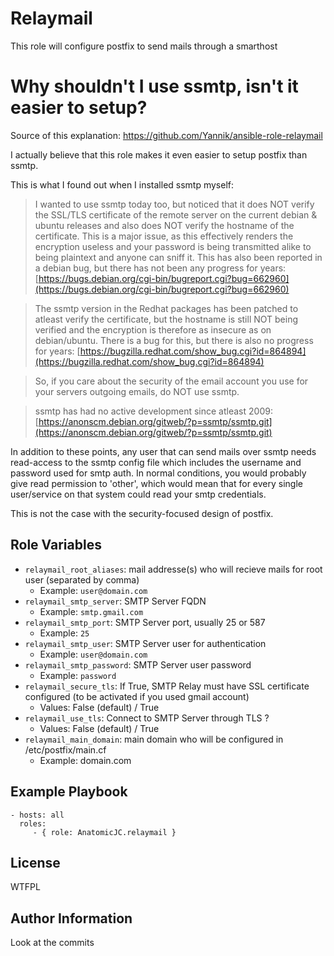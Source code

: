 Relaymail
=========

This role will configure postfix to send mails through a smarthost

Why shouldn't I use ssmtp, isn't it easier to setup?
=========

Source of this explanation: https://github.com/Yannik/ansible-role-relaymail

I actually believe that this role makes it even easier to setup postfix than ssmtp.

This is what I found out when I installed ssmtp myself:

>I wanted to use ssmtp today too, but noticed that it does NOT verify the SSL/TLS certificate of the remote server on the current debian & ubuntu releases and also does NOT verify the hostname of the certificate. This is a major issue, as this effectively renders the encryption useless and your password is being transmitted alike to being plaintext and anyone can sniff it. This has also been reported in a debian bug, but there has not been any progress for years: [https://bugs.debian.org/cgi-bin/bugreport.cgi?bug=662960](https://bugs.debian.org/cgi-bin/bugreport.cgi?bug=662960)

>The ssmtp version in the Redhat packages has been patched to atleast verify the certificate, but the hostname is still NOT being verified and the encryption is therefore as insecure as on debian/ubuntu. There is a bug for this, but there is also no progress for years: [https://bugzilla.redhat.com/show_bug.cgi?id=864894](https://bugzilla.redhat.com/show_bug.cgi?id=864894)

>So, if you care about the security of the email account you use for your servers outgoing emails, do NOT use ssmtp.

>ssmtp has had no active development since atleast 2009: [https://anonscm.debian.org/gitweb/?p=ssmtp/ssmtp.git](https://anonscm.debian.org/gitweb/?p=ssmtp/ssmtp.git)

In addition to these points, any user that can send mails over ssmtp needs read-access to the ssmtp config file which includes the username and password used for smtp auth.
In normal conditions, you would probably give read permission to 'other', which would mean that for every single user/service on that system could read your smtp credentials.

This is not the case with the security-focused design of postfix.

Role Variables
--------------

- `relaymail_root_aliases`: mail addresse(s) who will recieve mails for root user (separated by comma)
   - Example: `user@domain.com`
- `relaymail_smtp_server`: SMTP Server FQDN
   - Example: `smtp.gmail.com`
- `relaymail_smtp_port`: SMTP Server port, usually 25 or 587
   - Example: `25`
- `relaymail_smtp_user`: SMTP Server user for authentication
   - Example: `user@domain.com`
- `relaymail_smtp_password`: SMTP Server user password
   - Example: `password`
- `relaymail_secure_tls`: If True, SMTP Relay must have SSL certificate configured (to be activated if you used gmail account)
   - Values: False (default) / True
- `relaymail_use_tls`: Connect to SMTP Server through TLS ?
   - Values: False (default) / True
- `relaymail_main_domain`: main domain who will be configured in /etc/postfix/main.cf
   - Example: domain.com

Example Playbook
----------------

    - hosts: all
      roles:
         - { role: AnatomicJC.relaymail }

License
-------

WTFPL

Author Information
------------------

Look at the commits
